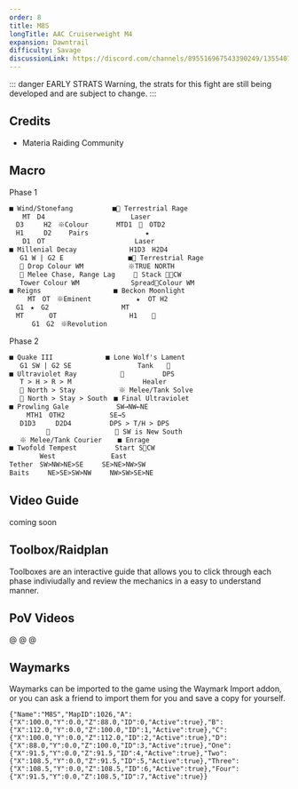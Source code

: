 ```yaml
---
order: 8
title: M8S
longTitle: AAC Cruiserweight M4
expansion: Dawntrail
difficulty: Savage
discussionLink: https://discord.com/channels/895516967543390249/1355407851677421698
---
```


::: danger EARLY STRATS
Warning, the strats for this fight are still being developed and are subject to change.
:::

## Credits
- Materia Raiding Community

## Macro

Phase 1
```markdown
■ Wind/Stonefang　　　　　　■ Terrestrial Rage
　　MT　D4　　　　　　　　　　　　　Laser
　D3　　　H2　※Colour　　　  MTD1　　OTD2
　H1　　　D2　　 Pairs　　　　　　　　 ★
　　D1　OT　　　　　　　　　　　　　 Laser
■ Millenial Decay　　　　　　　　H1D3　H2D4
　 G1 W | G2 E　　　　　　　　   ■ Terrestrial Rage
　  Drop Colour WM　　　　　   ※TRUE NORTH
　  Melee Chase, Range Lag　    Stack CW
　 Tower Colour WM　　　　　  　 SpreadColour WM
■ Reigns　　　　　　　　　　　■ Beckon Moonlight
　   MT　OT　※Eminent　　　　　   ★  OT H2
　G1　★　G2　　　　　　　　　　　MT
　MT　　   OT　　　　　　　　　　　H1　   
　    G1　G2　※Revolution
```

Phase 2
```markdown
■ Quake III　　　　　　　　■ Lone Wolf's Lament
　 G1 SW | G2 SE　　　　　　　     Tank　　
■ Ultraviolet Ray　　　　　　 　　　　   DPS
　 T > H > R > M　 　　　　　　　　  Healer
　  North > Stay　　　　　 　※ Melee/Tank Solve
　  North > Stay > South　■ Final Ultraviolet
■ Prowling Gale　　　　　　  SW→NW←NE
　　 MTH1　OTH2　　　　　   SE→S
　 D1D3　　　D2D4　　　　   DPS > T/H > DPS
　 　　　　　　　　　　　　   ※ SW is New South
　 ※ Melee/Tank Courier    ■ Enrage
■ Twofold Tempest　　　　   Start SCW
　　　　 West  　 　 　　　　East
Tether　SW>NW>NE>SE　   SE>NE>NW>SW
Baits　   NE>SE>SW>NW　   NW>SW>SE>NE
```

## Video Guide
coming soon


## Toolbox/Raidplan
Toolboxes are an interactive guide that allows you to click through each phase indiviudally and review the mechanics in a easy to understand manner.

<Action title='P1' color='red' href='https://raidplan.io/plan/cDlHvB-NLIHMrzx0' />
<Action title='P2' color='red' href='https://raidplan.io/plan/hlSXiV_NFEPfGo8h' />

## PoV Videos
@[](https://youtu.be/w7CxKq2IeyQ)
@[](https://youtu.be/olxudnLVF9Y)
@[](https://youtu.be/KdV73V6hl9E)

## Waymarks
Waymarks can be imported to the game using the Waymark Import addon, or you can ask a friend to import them for you and save a copy for yourself.

```
{"Name":"M8S","MapID":1026,"A":{"X":100.0,"Y":0.0,"Z":88.0,"ID":0,"Active":true},"B":{"X":112.0,"Y":0.0,"Z":100.0,"ID":1,"Active":true},"C":{"X":100.0,"Y":0.0,"Z":112.0,"ID":2,"Active":true},"D":{"X":88.0,"Y":0.0,"Z":100.0,"ID":3,"Active":true},"One":{"X":91.5,"Y":0.0,"Z":91.5,"ID":4,"Active":true},"Two":{"X":108.5,"Y":0.0,"Z":91.5,"ID":5,"Active":true},"Three":{"X":108.5,"Y":0.0,"Z":108.5,"ID":6,"Active":true},"Four":{"X":91.5,"Y":0.0,"Z":108.5,"ID":7,"Active":true}}
```